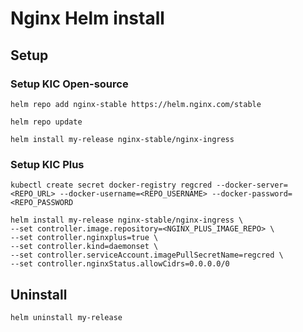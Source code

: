 # Nginx Helm install

## Setup

### Setup KIC Open-source

`helm repo add nginx-stable https://helm.nginx.com/stable`

`helm repo update`

`helm install my-release nginx-stable/nginx-ingress`

### Setup KIC Plus

`kubectl create secret docker-registry regcred --docker-server=<REPO_URL> --docker-username=<REPO_USERNAME> --docker-password=<REPO_PASSWORD`

```
helm install my-release nginx-stable/nginx-ingress \
--set controller.image.repository=<NGINX_PLUS_IMAGE_REPO> \
--set controller.nginxplus=true \
--set controller.kind=daemonset \
--set controller.serviceAccount.imagePullSecretName=regcred \
--set controller.nginxStatus.allowCidrs=0.0.0.0/0
```

## Uninstall

`helm uninstall my-release`